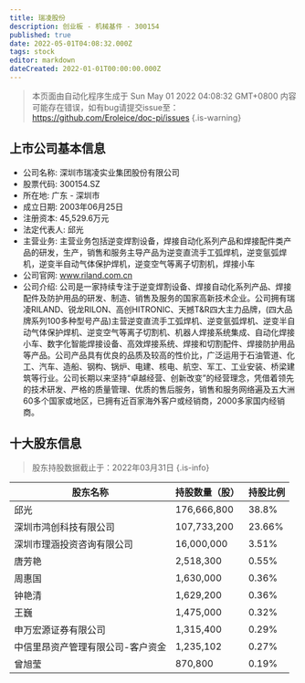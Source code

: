 ```yaml
---
title: 瑞凌股份
description: 创业板 - 机械基件 - 300154
published: true
date: 2022-05-01T04:08:32.000Z
tags: stock
editor: markdown
dateCreated: 2022-01-01T00:00:00.000Z
---
```


> 本页面由自动化程序生成于 Sun May 01 2022 04:08:32 GMT+0800
> 内容可能存在错误，如有bug请提交issue至：https://github.com/Eroleice/doc-pi/issues
{.is-warning}

## 上市公司基本信息
- 公司名称: 深圳市瑞凌实业集团股份有限公司
- 股票代码: 300154.SZ
- 所在地: 广东 - 深圳市
- 成立日期: 2003年06月25日
- 注册资本: 45,529.6万元
- 法定代表人: 邱光
- 主营业务: 主营业务包括逆变焊割设备，焊接自动化系列产品和焊接配件类产品的研发，生产，销售和服务主导产品为逆变直流手工弧焊机，逆变氩弧焊机，逆变半自动气体保护焊机，逆变空气等离子切割机，焊接小车
- 公司官网: www.riland.com.cn
- 公司介绍: 公司是一家持续专注于逆变焊割设备、焊接自动化系列产品、焊接配件及防护用品的研发、制造、销售及服务的国家高新技术企业。公司拥有瑞凌RILAND、锐龙RILON、高创HITRONIC、天撼T&R四大主力品牌，(四大品牌系列100多种型号产品)主营逆变直流手工弧焊机、逆变氩弧焊机、逆变半自动气体保护焊机、逆变空气等离子切割机、机器人焊接系统集成、自动化焊接小车、数字化智能焊接设备、高效焊接系统、焊接和切割配件、焊接防护用品等产品。公司产品具有优良的品质及较高的性价比，广泛运用于石油管道、化工、汽车、造船、钢构、锅炉、电建、核电、航空、军工、工业安装、桥梁建筑等行业。公司长期以来坚持“卓越经营、创新改变”的经营理念，凭借着领先的技术研发、严格的质量管理、优质的售后服务，销售和服务网络遍及五大洲60多个国家或地区，已拥有近百家海外客户或经销商，2000多家国内经销商。


## 十大股东信息
> 股东持股数据截止于：2022年03月31日
{.is-info}

| 股东名称 | 持股数量（股） | 持股比例 |
| --- | --- | --- |
| 邱光 | 176,666,800 | 38.8% |
| 深圳市鸿创科技有限公司 | 107,733,200 | 23.66% |
| 深圳市理涵投资咨询有限公司 | 16,000,000 | 3.51% |
| 唐芳艳 | 2,518,300 | 0.55% |
| 周惠国 | 1,630,000 | 0.36% |
| 钟艳清 | 1,629,200 | 0.36% |
| 王巍 | 1,475,000 | 0.32% |
| 申万宏源证券有限公司 | 1,315,400 | 0.29% |
| 中信里昂资产管理有限公司-客户资金 | 1,235,102 | 0.27% |
| 曾旭莹 | 870,800 | 0.19% |




